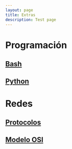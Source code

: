 ```yaml
---
layout: page
title: Extras
description: Test page
---
```


# Programación
## [Bash]()
## [Python]()

# Redes
## [Protocolos]()
## [Modelo OSI]()